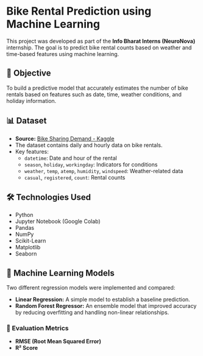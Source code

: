 # Bike Rental Prediction using Machine Learning
This project was developed as part of the **Info Bharat Interns (NeuroNova)** internship. The goal is to predict bike rental counts based on weather and time-based features using machine learning.
## 🎯 Objective

To build a predictive model that accurately estimates the number of bike rentals based on features such as date, time, weather conditions, and holiday information.

## 📊 Dataset

- **Source:** [Bike Sharing Demand - Kaggle](https://www.kaggle.com/c/bike-sharing-demand)
- The dataset contains daily and hourly data on bike rentals.
- Key features:
  - `datetime`: Date and hour of the rental
  - `season`, `holiday`, `workingday`: Indicators for conditions
  - `weather`, `temp`, `atemp`, `humidity`, `windspeed`: Weather-related data
  - `casual`, `registered`, `count`: Rental counts
 
## 🛠️ Technologies Used

- Python
- Jupyter Notebook (Google Colab)
- Pandas
- NumPy
- Scikit-Learn
- Matplotlib
- Seaborn

## 🧠 Machine Learning Models

Two different regression models were implemented and compared:

- **Linear Regression:** A simple model to establish a baseline prediction.
- **Random Forest Regressor:** An ensemble model that improved accuracy by reducing overfitting and handling non-linear relationships.

### 📏 Evaluation Metrics
- **RMSE (Root Mean Squared Error)**
- **R² Score**




